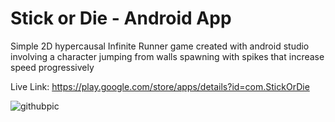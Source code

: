 
# Stick or Die - Android App



Simple 2D hypercausal Infinite Runner game created with android studio involving a character jumping from walls spawning with spikes that increase speed progressively

Live Link: https://play.google.com/store/apps/details?id=com.StickOrDie

![githubpic](https://user-images.githubusercontent.com/114957404/203717313-409e0ded-4871-4703-9b25-b5c21238410e.png)
